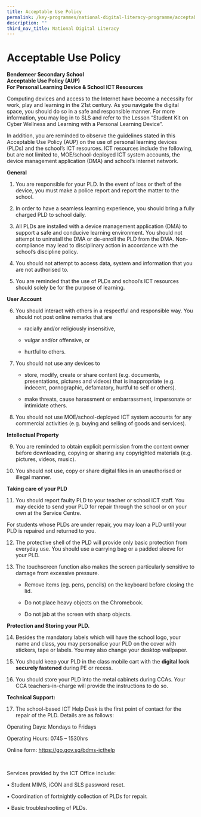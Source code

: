 ```yaml
---
title: Acceptable Use Policy
permalink: /key-programmes/national-digital-literacy-programme/acceptable-use-policy
description: ""
third_nav_title: National Digital Literacy
---
```

# Acceptable Use Policy

**Bendemeer Secondary School <br>
Acceptable Use Policy (AUP) <br>
For Personal Learning Device & School ICT Resources**

 

Computing devices and access to the Internet have become a necessity for work, play and learning in the 21st century. As you navigate the digital space, you should do so in a safe and responsible manner. For more information, you may log in to SLS and refer to the Lesson “Student Kit on Cyber Wellness and Learning with a Personal Learning Device”.

 

In addition, you are reminded to observe the guidelines stated in this Acceptable Use Policy (AUP) on the use of personal learning devices (PLDs) and the school’s ICT resources. ICT resources include the following, but are not limited to, MOE/school-deployed ICT system accounts, the device management application (DMA) and school’s internet network.

**General**

1.  You are responsible for your PLD. In the event of loss or theft of the device, you must make a police report and report the matter to the school.
   
2.  In order to have a seamless learning experience, you should bring a fully charged PLD to school daily. 
  
3.  All PLDs are installed with a device management application (DMA) to support a safe and conducive learning environment.  You should not attempt to uninstall the DMA or de-enroll the PLD from the DMA. Non-compliance may lead to disciplinary action in accordance with the school’s discipline policy.
  
4.  You should not attempt to access data, system and information that you are not authorised to.
  
5.  You are reminded that the use of PLDs and school’s ICT resources should solely be for the purpose of learning.

**User Account**

6. You should interact with others in a respectful and responsible way. You should not post online remarks that are
 
	* racially and/or religiously insensitive,
 
	* vulgar and/or offensive, or
 
	* hurtful to others.
 
7.  You should not use any devices to
 
	*  store, modify, create or share content (e.g. documents, presentations, pictures and videos) that is inappropriate (e.g. indecent, pornographic, defamatory, hurtful to self or others).
 
	*  make threats, cause harassment or embarrassment, impersonate or intimidate others.
 
8. You should not use MOE/school-deployed ICT system accounts for any commercial activities (e.g. buying and selling of goods and services).

**Intellectual Property**

9. You are reminded to obtain explicit permission from the content owner before downloading, copying or sharing any copyrighted materials (e.g. pictures, videos, music).
 
10. You should not use, copy or share digital files in an unauthorised or illegal manner.

**Taking care of your PLD**

11.   You should report faulty PLD to your teacher or school ICT staff.  You may decide to send your PLD for repair through the school or on your own at the Service Centre.
 
  For students whose PLDs are under repair, you may loan a PLD until your PLD is repaired and returned to you.
 
12.   The protective shell of the PLD will provide only basic protection from everyday use. You should use a carrying bag or a padded sleeve for your PLD.
 
13.   The touchscreen function also makes the screen particularly sensitive to damage from excessive pressure.
 
		 * Remove items (eg. pens, pencils) on the keyboard before closing the lid.
 
		* Do not place heavy objects on the Chromebook.
 
		* Do not jab at the screen with sharp objects.
 
 **Protection and Storing your PLD.**
 
14.   Besides the mandatory labels which will have the school logo, your name and class, you may personalise your PLD on the cover with stickers, tape or labels.  You may also change your desktop wallpaper.
 
15.   You should keep your PLD in the class mobile cart with the **digital lock securely fastened** during PE or recess.  
 
16.   You should store your PLD into the metal cabinets during CCAs. Your CCA teachers-in-charge will provide the instructions to do so.

**Technical Support:**

17.   The school-based ICT Help Desk is the first point of contact for the repair of the PLD. Details are as follows:

Operating Days:          Mondays to Fridays

Operating Hours:        0745 – 1530hrs

Online form:                [https://go.gov.sg/bdms-icthelp ](https://form.gov.sg/#!/6003ab0667a3e600110513fe)

 <br>

Services provided by the ICT Office include:

▪       Student MIMS, iCON and SLS password reset.

▪       Coordination of fortnightly collection of PLDs for repair.

▪       Basic troubleshooting of PLDs.

